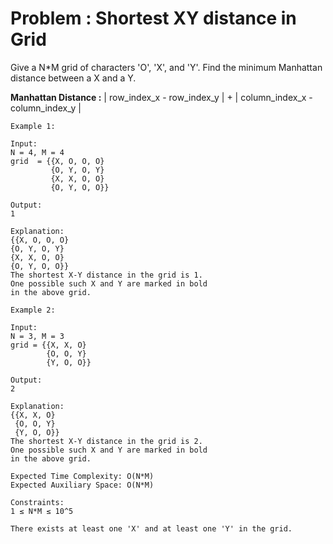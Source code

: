 # Problem : Shortest XY distance in Grid

Give a N*M grid of characters 'O', 'X', and 'Y'. Find the minimum Manhattan distance between a X and a Y.

**Manhattan Distance :**
| row_index_x - row_index_y | + | column_index_x - column_index_y |

```
Example 1:

Input:
N = 4, M = 4
grid  = {{X, O, O, O}
         {O, Y, O, Y}
         {X, X, O, O}
         {O, Y, O, O}}  

Output:
1

Explanation:
{{X, O, O, O}
{O, Y, O, Y}
{X, X, O, O}
{O, Y, O, O}}
The shortest X-Y distance in the grid is 1.
One possible such X and Y are marked in bold
in the above grid.
```

```
Example 2:

Input:
N = 3, M = 3
grid = {{X, X, O}
        {O, O, Y}
        {Y, O, O}}

Output:
2

Explanation:
{{X, X, O}
 {O, O, Y}
 {Y, O, O}}
The shortest X-Y distance in the grid is 2.
One possible such X and Y are marked in bold
in the above grid.
```
```
Expected Time Complexity: O(N*M)
Expected Auxiliary Space: O(N*M)
```
```
Constraints:
1 ≤ N*M ≤ 10^5

There exists at least one 'X' and at least one 'Y' in the grid.
```